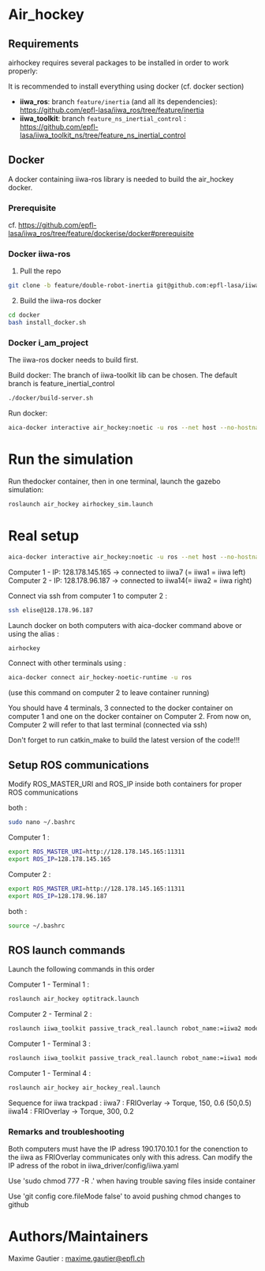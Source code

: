 # Air_hockey 

## Requirements
airhockey requires several packages to be installed in order to work properly:

It is recommended to install everything using docker (cf. docker section)

* **iiwa_ros**: branch `feature/inertia` (and all its dependencies): https://github.com/epfl-lasa/iiwa_ros/tree/feature/inertia
* **iiwa_toolkit**: branch `feature_ns_inertial_control` :  https://github.com/epfl-lasa/iiwa_toolkit_ns/tree/feature_ns_inertial_control

## Docker

A docker containing iiwa-ros library is needed to build the air_hockey docker.

### Prerequisite

cf. https://github.com/epfl-lasa/iiwa_ros/tree/feature/dockerise/docker#prerequisite

### Docker iiwa-ros
1. Pull the repo 
```bash
git clone -b feature/double-robot-inertia git@github.com:epfl-lasa/iiwa_ros.git
```
    
2. Build the iiwa-ros docker
``` bash
cd docker
bash install_docker.sh
```

### Docker i_am_project
The iiwa-ros docker needs to build first.

Build docker:
The branch of iiwa-toolkit lib can be chosen. The default branch is feature_inertial_control
```bash
./docker/build-server.sh
```

Run docker:
``` bash 
aica-docker interactive air_hockey:noetic -u ros --net host --no-hostname -v /path_to_project/air_hockey:/home/ros/ros_ws/src/air_hockey --privileged
```

# Run the simulation

Run thedocker container, then in one terminal, launch the gazebo simulation:
``` bash
roslaunch air_hockey airhockey_sim.launch
```

# Real setup

``` bash 
aica-docker interactive air_hockey:noetic -u ros --net host --no-hostname -v /home/maxime/Documents/air_hockey:/home/ros/ros_ws/src/air_hockey --privileged
```

Computer 1 - IP: 128.178.145.165 -> connected to iiwa7 (= iiwa1 = iiwa left)
Computer 2 - IP: 128.178.96.187 -> connected to iiwa14(= iiwa2 = iiwa right)

Connect via ssh from computer 1 to computer 2 : 
```bash
ssh elise@128.178.96.187
```

Launch docker on both computers with aica-docker command above or using the alias :
```bash
airhockey
```

Connect with other terminals using : 
```bash
aica-docker connect air_hockey-noetic-runtime -u ros
```
(use this command on computer 2 to leave container running)

You should have 4 terminals, 3 connected to the docker container on computer 1 and one on the docker container on Computer 2. From now on, Computer 2 will refer to that last terminal (connected via ssh)

Don't forget to run catkin_make to build the latest version of the code!!!

## Setup ROS communications

Modify ROS_MASTER_URI and ROS_IP inside both containers for proper ROS communications

both : 
```bash
sudo nano ~/.bashrc
```
Computer 1 : 
```bash
export ROS_MASTER_URI=http://128.178.145.165:11311 
export ROS_IP=128.178.145.165
```
Computer 2 : 
```bash
export ROS_MASTER_URI=http://128.178.145.165:11311 
export ROS_IP=128.178.96.187
```
both : 
```bash
source ~/.bashrc
```
## ROS launch commands

Launch the following commands in this order

Computer 1 - Terminal 1 :
```bash
roslaunch air_hockey optitrack.launch
```
Computer 2 - Terminal 2 :
```bash
roslaunch iiwa_toolkit passive_track_real.launch robot_name:=iiwa2 model:=14
```
Computer 1 - Terminal 3 :
```bash
roslaunch iiwa_toolkit passive_track_real.launch robot_name:=iiwa1 model:=7
```
Computer 1 - Terminal 4 :
```bash
roslaunch air_hockey air_hockey_real.launch
```

Sequence for iiwa trackpad :
iiwa7 : FRIOverlay -> Torque, 150, 0.6 (50,0.5)
iiwa14 : FRIOverlay -> Torque, 300, 0.2 

### Remarks and troubleshooting

Both computers must have the IP adress 190.170.10.1 for the conenction to the iiwa as FRIOverlay communicates only with this adress.
Can modify the IP adress of the robot in iiwa_driver/config/iiwa.yaml

Use 'sudo chmod 777 -R .' when having trouble saving files inside container 

Use 'git config core.fileMode false' to avoid pushing chmod changes to github


# Authors/Maintainers 

Maxime Gautier : maxime.gautier@epfl.ch
